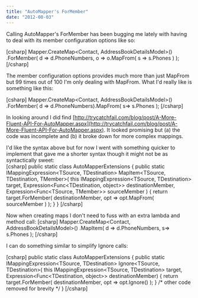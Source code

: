 ```yaml
---
title: "AutoMapper's ForMember"
date: "2012-08-03"
---
```


Calling AutoMapper's ForMember has been bugging me lately with having to deal with its member configuration options like so:  

\[csharp\] Mapper.CreateMap<Contact, AddressBookDetailsModel>() .ForMember( d => d.PhoneNumbers, o => o.MapFrom( s => s.Phones ) ); \[/csharp\]

The member configuration options provides much more than just MapFrom but 99 times out of 100 I'm only dealing with MapFrom. What I'd really like is something like this:  

\[csharp\] Mapper.CreateMap<Contact, AddressBookDetailsModel>() .ForMember( d => d.PhoneNumbers).MapFrom( s=> s.Phones ); \[/csharp\]

In looking around I did find [http://trycatchfail.com/blog/post/A-More-Fluent-API-For-AutoMapper.aspx](http://trycatchfail.com/blog/post/A-More-Fluent-API-For-AutoMapper.aspx). It looked promising but (a) the code was incomplete and (b) it broke down for more complex mappings.  
  

I'd like the syntax above but for now I went with something quicker to implement that gave me a shorter syntax though it might not be as syntactically sweet:  
\[csharp\] public static class AutoMapperExtensions { public static IMappingExpression<TSource, TDestination> MapItem<TSource, TDestination, TMember>( this IMappingExpression<TSource, TDestination> target, Expression<Func<TDestination, object>> destinationMember, Expression<Func<TSource, TMember>> sourceMember ) { return target.ForMember( destinationMember, opt => opt.MapFrom( sourceMember ) ); } } \[/csharp\]

Now when creating maps I don't need to fuss with an extra lambda and method call: \[csharp\] Mapper.CreateMap<Contact, AddressBookDetailsModel>() .MapItem( d => d.PhoneNumbers, s=> s.Phones ); \[/csharp\]

I can do something similar to simplify Ignore calls:  

\[csharp\] public static class AutoMapperExtensions { public static IMappingExpression<TSource, TDestination> Ignore<TSource, TDestination>( this IMappingExpression<TSource, TDestination> target, Expression<Func<TDestination, object>> destinationMember) { return target.ForMember( destinationMember, opt => opt.Ignore() ); } /\* other code removed for brevity \*/ } \[/csharp\]
